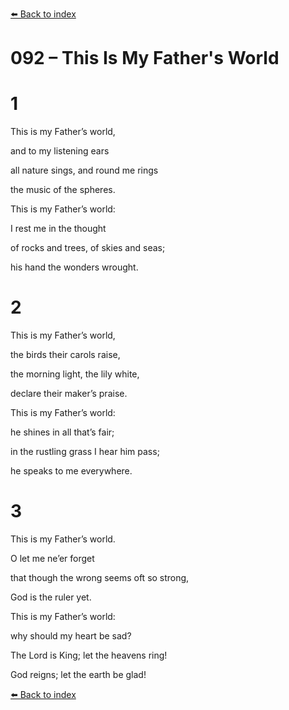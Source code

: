 [⬅️ Back to index](../README.md)

# 092 – This Is My Father's World





# 1

This is my Father’s world,

and to my listening ears

all nature sings, and round me rings

the music of the spheres.

This is my Father’s world:

I rest me in the thought

of rocks and trees, of skies and seas;

his hand the wonders wrought.



# 2

This is my Father’s world,

the birds their carols raise,

the morning light, the lily white,

declare their maker’s praise.

This is my Father’s world:

he shines in all that’s fair;

in the rustling grass I hear him pass;

he speaks to me everywhere.



# 3

This is my Father’s world.

O let me ne’er forget

that though the wrong seems oft so strong,

God is the ruler yet.

This is my Father’s world:

why should my heart be sad?

The Lord is King; let the heavens ring!

God reigns; let the earth be glad!

[⬅️ Back to index](../README.md)

